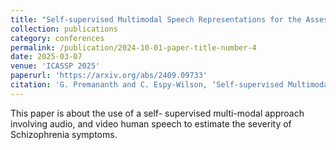 ```yaml
---
title: "Self-supervised Multimodal Speech Representations for the Assessment of Schizophrenia Symptoms"
collection: publications
category: conferences
permalink: /publication/2024-10-01-paper-title-number-4
date: 2025-03-07
venue: 'ICASSP 2025'
paperurl: 'https://arxiv.org/abs/2409.09733'
citation: 'G. Premananth and C. Espy-Wilson, ‘Self-supervised Multimodal Speech Representations for the Assessment of Schizophrenia Symptoms’, arXiv preprint arXiv:2409. 09733, 2024.'
---
```


This paper is about the use of a self- supervised multi-modal approach involving audio, and video human speech to estimate the severity of Schizophrenia symptoms.